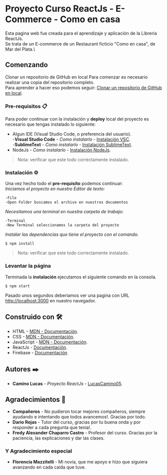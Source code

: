 # Proyecto Curso ReactJs - E-Commerce - Como en casa

Esta pagina web fue creada para el aprendizaje y aplicación de la Libreria ReactJs.\
Se trata de un E-commerce de un Restaurant ficticio "Como en casa", de Mar del Plata.\

## Comenzando
Clonar un repositorio de GitHub en local
Para comenzar es necesario realizar una copia del repositorio completo.\
Para aprender a hacer eso podemos seguir: [Clonar un repositorio de GitHub en local](https://github.com/pablorgarcia/Guia-rapida-para-Git_tutorial-ejemplo/blob/master/README.md#clonar-un-repositorio-de-github-en-local).


### Pre-requisitos  📋

Para poder continuar con la instalación y **deploy** local del proyecto es necesario que tengas instalado lo siguiente:

* Algun IDE (Visual Studio Code, o preferencia del usuario).\
    -**Visual Studio Code** - *Como instalarlo* - [Instalación VSC](https://code.visualstudio.com/).\
    -**SublimeText** - *Como instalarlo* - [Instalación SublimeText](https://www.sublimetext.com/).
* NodeJs - *Como instalarlo* - [Instalación NodeJs](https://nodejs.org/es/).

> Nota: verificar que este todo correctamente instalado.

### Instalación     ⚙️

Una vez hecho todo el **pre-requisito** podemos continuar:\
_Iniciamos el proyecto en nuestro Editor de texto:_
```
-File
-Open Folder buscamos el archivo en nuestros documentos
```
_Necesitamos una terminal en nuestra carpeta de trabajo:_
```
-Terminal
-New Terminal seleccionamos la carpeta del proyecto
```
_Instalar las dependencias que tiene el proyecto con el comando._
```
$ npm install
```

> Nota: verificar que este todo correctamente instalado.

### Levantar la página

Terminada la **instalación** ejecutamos el siguiente comando en la consola.
```
$ npm start
```
Pasado unos segundos deberiamos ver una pagina con URL [http://localhost:3000](http://localhost:3000) en nuestro navegador.

## Construido con   🛠️

* HTML - [MDN - Documentación](https://developer.mozilla.org/es/docs/Web/HTML).
* CSS - [MDN - Documentación](https://developer.mozilla.org/es/docs/Web/CSS).
* JavaScript - [MDN - Documentación](https://developer.mozilla.org/es/docs/Web/JavaScript).
* ReactJs - [Documentación](https://reactjs.org/).
* Firebase - [Documentación](https://firebase.google.com/)

## Autores          ✒️

* **Camino Lucas** - *Proyecto ReactJs* - [LucasCamino05](https://github.com/LucasCamino05).

## Agradecimientos  🎁

* **Compañeros** - No pudieron tocar mejores compañeros, siempre ayudando e intentando que todos avancemos!. Gracias por todo.
* **Dario Rojas** - Tutor del curso, gracias por tu buena onda y por responder a cada pregunta que tenia!.
* **Fredy  Alexander Chaparro Castro** - Profesor del curso. Gracias por la paciencia, las explicaciones y dar las clases.

### Y Agradecimiento especial

* **Florencia Mazzitelli** - Mi novia, que me apoyo e hizo que siguiera avanzando en cada caida que tuve.